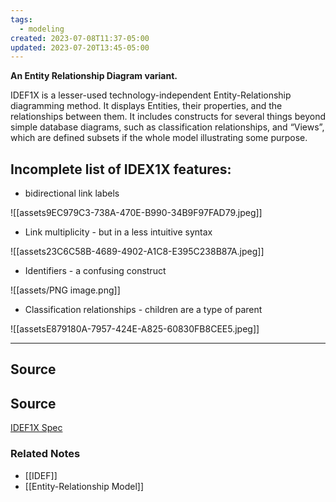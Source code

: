 ```yaml
---
tags:
  - modeling
created: 2023-07-08T11:37-05:00
updated: 2023-07-20T13:45-05:00
---
```

**An Entity Relationship Diagram variant.**

IDEF1X is a lesser-used technology-independent Entity-Relationship diagramming method. It displays Entities, their properties, and the relationships between them. It includes constructs for several things beyond simple database diagrams, such as classification relationships, and “Views”, which are defined subsets if the whole model illustrating some purpose.

## Incomplete list of IDEX1X features:

- bidirectional link labels

![[assets9EC979C3-738A-470E-B990-34B9F97FAD79.jpeg]]

- Link multiplicity - but in a less intuitive syntax

![[assets23C6C58B-4689-4902-A1C8-E395C238B87A.jpeg]]

- Identifiers - a confusing construct

![[assets/PNG image.png]]

- Classification relationships - children are a type of parent

![[assetsE879180A-7957-424E-A825-60830FB8CEE5.jpeg]]

---

## Source

## Source

 [IDEF1X Spec](https://www.idef.com/idef1x-data-modeling-method/)

### Related Notes
- [[IDEF]] 
- [[Entity-Relationship Model]]